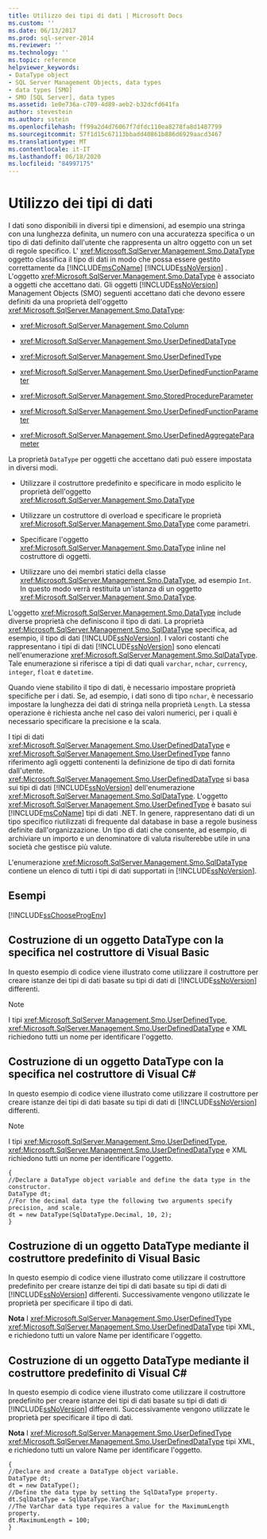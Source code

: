```yaml
---
title: Utilizzo dei tipi di dati | Microsoft Docs
ms.custom: ''
ms.date: 06/13/2017
ms.prod: sql-server-2014
ms.reviewer: ''
ms.technology: ''
ms.topic: reference
helpviewer_keywords:
- DataType object
- SQL Server Management Objects, data types
- data types [SMO]
- SMO [SQL Server], data types
ms.assetid: 1e0e736a-c709-4d89-aeb2-b32dcfd641fa
author: stevestein
ms.author: sstein
ms.openlocfilehash: ff99a2d4d76067f7dfdc110ea8278fa8d1487799
ms.sourcegitcommit: 57f1d15c67113bbadd40861b886d6929aacd3467
ms.translationtype: MT
ms.contentlocale: it-IT
ms.lasthandoff: 06/18/2020
ms.locfileid: "84997175"
---
```

# <a name="working-with-data-types"></a>Utilizzo dei tipi di dati
  I dati sono disponibili in diversi tipi e dimensioni, ad esempio una stringa con una lunghezza definita, un numero con una accuratezza specifica o un tipo di dati definito dall'utente che rappresenta un altro oggetto con un set di regole specifico. L' <xref:Microsoft.SqlServer.Management.Smo.DataType> oggetto classifica il tipo di dati in modo che possa essere gestito correttamente da [!INCLUDE[msCoName](../../../includes/msconame-md.md)] [!INCLUDE[ssNoVersion](../../../includes/ssnoversion-md.md)] . L'oggetto <xref:Microsoft.SqlServer.Management.Smo.DataType> è associato a oggetti che accettano dati. Gli oggetti [!INCLUDE[ssNoVersion](../../../includes/ssnoversion-md.md)] Management Objects (SMO) seguenti accettano dati che devono essere definiti da una proprietà dell'oggetto <xref:Microsoft.SqlServer.Management.Smo.DataType>:  
  
-   <xref:Microsoft.SqlServer.Management.Smo.Column>  
  
-   <xref:Microsoft.SqlServer.Management.Smo.UserDefinedDataType>  
  
-   <xref:Microsoft.SqlServer.Management.Smo.UserDefinedType>  
  
-   <xref:Microsoft.SqlServer.Management.Smo.UserDefinedFunctionParameter>  
  
-   <xref:Microsoft.SqlServer.Management.Smo.StoredProcedureParameter>  
  
-   <xref:Microsoft.SqlServer.Management.Smo.UserDefinedFunctionParameter>  
  
-   <xref:Microsoft.SqlServer.Management.Smo.UserDefinedAggregateParameter>  
  
 La proprietà `DataType` per oggetti che accettano dati può essere impostata in diversi modi.  
  
-   Utilizzare il costruttore predefinito e specificare in modo esplicito le proprietà dell'oggetto <xref:Microsoft.SqlServer.Management.Smo.DataType>  
  
-   Utilizzare un costruttore di overload e specificare le proprietà <xref:Microsoft.SqlServer.Management.Smo.DataType> come parametri.  
  
-   Specificare l'oggetto <xref:Microsoft.SqlServer.Management.Smo.DataType> inline nel costruttore di oggetti.  
  
-   Utilizzare uno dei membri statici della classe <xref:Microsoft.SqlServer.Management.Smo.DataType>, ad esempio `Int`. In questo modo verrà restituita un'istanza di un oggetto <xref:Microsoft.SqlServer.Management.Smo.DataType>.  
  
 L'oggetto <xref:Microsoft.SqlServer.Management.Smo.DataType> include diverse proprietà che definiscono il tipo di dati. La proprietà <xref:Microsoft.SqlServer.Management.Smo.SqlDataType> specifica, ad esempio, il tipo di dati [!INCLUDE[ssNoVersion](../../../includes/ssnoversion-md.md)]. I valori costanti che rappresentano i tipi di dati [!INCLUDE[ssNoVersion](../../../includes/ssnoversion-md.md)] sono elencati nell'enumerazione <xref:Microsoft.SqlServer.Management.Smo.SqlDataType>. Tale enumerazione si riferisce a tipi di dati quali `varchar`, `nchar`, `currency`, `integer`, `float` e `datetime`.  
  
 Quando viene stabilito il tipo di dati, è necessario impostare proprietà specifiche per i dati. Se, ad esempio, i dati sono di tipo `nchar`, è necessario impostare la lunghezza dei dati di stringa nella proprietà `Length`. La stessa operazione è richiesta anche nel caso dei valori numerici, per i quali è necessario specificare la precisione e la scala.  
  
 I tipi di dati <xref:Microsoft.SqlServer.Management.Smo.UserDefinedDataType> e <xref:Microsoft.SqlServer.Management.Smo.UserDefinedType> fanno riferimento agli oggetti contenenti la definizione de tipo di dati fornita dall'utente. <xref:Microsoft.SqlServer.Management.Smo.UserDefinedDataType> si basa sui tipi di dati [!INCLUDE[ssNoVersion](../../../includes/ssnoversion-md.md)] dell'enumerazione <xref:Microsoft.SqlServer.Management.Smo.SqlDataType>. L'oggetto <xref:Microsoft.SqlServer.Management.Smo.UserDefinedType> è basato sui [!INCLUDE[msCoName](../../../includes/msconame-md.md)] tipi di dati .NET. In genere, rappresentano dati di un tipo specifico riutilizzati di frequente dal database in base a regole business definite dall'organizzazione. Un tipo di dati che consente, ad esempio, di archiviare un importo e un denominatore di valuta risulterebbe utile in una società che gestisce più valute.  
  
 L'enumerazione <xref:Microsoft.SqlServer.Management.Smo.SqlDataType> contiene un elenco di tutti i tipi di dati supportati in [!INCLUDE[ssNoVersion](../../../includes/ssnoversion-md.md)].  
  
## <a name="examples"></a>Esempi  
 [!INCLUDE[ssChooseProgEnv](../../../includes/sschooseprogenv-md.md)]  
  
## <a name="constructing-a-datatype-object-with-the-specification-in-the-constructor-in-visual-basic"></a>Costruzione di un oggetto DataType con la specifica nel costruttore di Visual Basic  
 In questo esempio di codice viene illustrato come utilizzare il costruttore per creare istanze dei tipi di dati basate su tipi di dati di [!INCLUDE[ssNoVersion](../../../includes/ssnoversion-md.md)] differenti.  
  
> [!NOTE]  
>  I tipi <xref:Microsoft.SqlServer.Management.Smo.UserDefinedType>, <xref:Microsoft.SqlServer.Management.Smo.UserDefinedDataType> e XML richiedono tutti un nome per identificare l'oggetto.  
  
<!-- TODO: review snippet reference  [!CODE [SMO How to#SMO_VBDataTypes1](SMO How to#SMO_VBDataTypes1)]  -->  
  
## <a name="constructing-a-datatype-object-with-the-specification-in-the-constructor-in-visual-c"></a>Costruzione di un oggetto DataType con la specifica nel costruttore di Visual C#  
 In questo esempio di codice viene illustrato come utilizzare il costruttore per creare istanze dei tipi di dati basate su tipi di dati di [!INCLUDE[ssNoVersion](../../../includes/ssnoversion-md.md)] differenti.  
  
> [!NOTE]  
>  I tipi <xref:Microsoft.SqlServer.Management.Smo.UserDefinedType>, <xref:Microsoft.SqlServer.Management.Smo.UserDefinedDataType> e XML richiedono tutti un nome per identificare l'oggetto.  
  
```  
{   
//Declare a DataType object variable and define the data type in the constructor.   
DataType dt;   
//For the decimal data type the following two arguments specify precision, and scale.   
dt = new DataType(SqlDataType.Decimal, 10, 2);   
}  
```  
  
## <a name="constructing-a-datatype-object-by-using-the-default-constructor-in-visual-basic"></a>Costruzione di un oggetto DataType mediante il costruttore predefinito di Visual Basic  
 In questo esempio di codice viene illustrato come utilizzare il costruttore predefinito per creare istanze dei tipi di dati basate su tipi di dati di [!INCLUDE[ssNoVersion](../../../includes/ssnoversion-md.md)] differenti. Successivamente vengono utilizzate le proprietà per specificare il tipo di dati.  
  
 **Nota** I <xref:Microsoft.SqlServer.Management.Smo.UserDefinedType> <xref:Microsoft.SqlServer.Management.Smo.UserDefinedDataType> tipi XML, e richiedono tutti un valore Name per identificare l'oggetto.  
  
<!-- TODO: review snippet reference  [!CODE [SMO How to#SMO_VBDataTypes2](SMO How to#SMO_VBDataTypes2)]  -->  
  
## <a name="constructing-a-datatype-object-by-using-the-default-constructor-in-visual-c"></a>Costruzione di un oggetto DataType mediante il costruttore predefinito di Visual C#  
 In questo esempio di codice viene illustrato come utilizzare il costruttore predefinito per creare istanze dei tipi di dati basate su tipi di dati di [!INCLUDE[ssNoVersion](../../../includes/ssnoversion-md.md)] differenti. Successivamente vengono utilizzate le proprietà per specificare il tipo di dati.  
  
 **Nota** I <xref:Microsoft.SqlServer.Management.Smo.UserDefinedType> <xref:Microsoft.SqlServer.Management.Smo.UserDefinedDataType> tipi XML, e richiedono tutti un valore Name per identificare l'oggetto.  
  
```  
{   
//Declare and create a DataType object variable.   
DataType dt;   
dt = new DataType();   
//Define the data type by setting the SqlDataType property.   
dt.SqlDataType = SqlDataType.VarChar;   
//The VarChar data type requires a value for the MaximumLength property.   
dt.MaximumLength = 100;   
}  
```  
  
  
